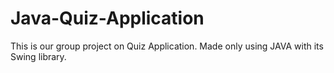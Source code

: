 # Java-Quiz-Application
This is our group project on Quiz Application.
Made only using JAVA with its Swing library.
